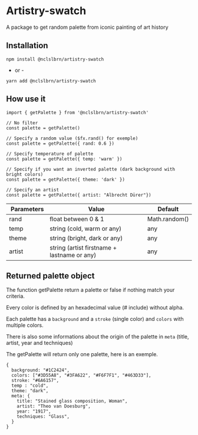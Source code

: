 # Artistry-swatch

A package to get random palette from iconic painting of art history

## Installation

```
npm install @nclslbrn/artistry-swatch
```

- or -
```
yarn add @nclslbrn/artistry-swatch
```


## How use it

```
import { getPalette } from '@nclslbrn/artistry-swatch'

// No filter
const palette = getPalette()

// Specify a random value ($fx.rand() for exemple)
const palette = getPalette({ rand: 0.6 })

// Specify temperature of palette
const palette = getPalette({ temp: 'warm' })

// Specify if you want an inverted palette (dark background with bright colors)
const palette = getPalette({ theme: 'dark' })

// Specify an artist
const palette = getPalette({ artist: "Albrecht Dürer"})
```
| Parameters | Value                                       | Default       |
|------------|---------------------------------------------|---------------|
| rand       | float between 0 & 1                         | Math.random() |
| temp       | string (cold, warm or any)                  | any           |
| theme      | string (bright, dark or any)                | any           |
| artist     | string (artist firstname + lastname or any) | any           |


## Returned palette object

The function getPalette return a palette or false if nothing match your criteria.

Every color is defined by an hexadecimal value (# include) without alpha.

Each palette has a `background` and a `stroke` (single color) and `colors` with multiple colors.

There is also some informations about the origin of the palette in `meta` (title, artist, year and techniques)

The getPalette will return only one palette, here is an exemple.

```
{
  background: "#1C2424",
  colors: ["#3D55A8", "#3FA622", "#F6F7F1", "#463D33"],
  stroke: "#6A6157",
  temp : "cold",
  theme: "dark",
  meta: {
    title: "Stained glass composition, Woman",
    artist: "Theo van Doesburg",
    year: "1917",
    techniques: "Glass",
  }
}
```
